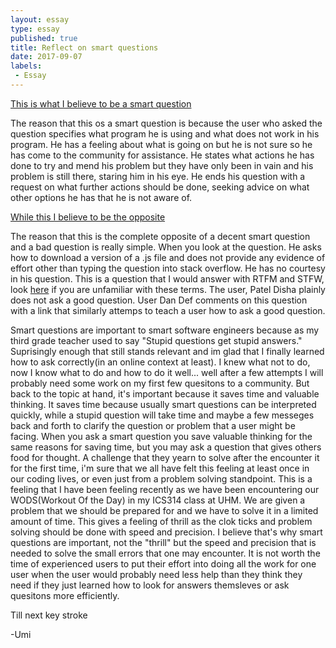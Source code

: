 ```yaml
---
layout: essay
type: essay
published: true
title: Reflect on smart questions
date: 2017-09-07
labels:
 - Essay
---
```


[This is what I believe to be a smart question](https://stackoverflow.com/questions/46013170/react-native-0-47-1-hot-reload-is-not-reflecting-code-changes-on-macos)

The reason that this os a smart question is because the user who asked the question specifies what program he is using and what does not work in his program. He has a feeling about what is going on but he is not sure so he has come to the community for assistance. He states what actions he has done to try and mend his problem but they have only been in vain and his problem is still there, staring him in his eye. He ends his question with a request on what further actions should be done, seeking advice on what other options he has that he is not aware of.


[While this I believe to be the opposite](https://stackoverflow.com/questions/46110142/how-to-download-5th-version-of-turn-js)

The reason that this is the complete opposite of a decent smart question and a bad question is really simple. When you look at the question. He asks how to download a version of a .js file and does not provide any evidence of effort other than typing the question into stack overflow. He has no courtesy in his question. This is a question that I would answer with RTFM and STFW, look [here](http://www.catb.org/esr/faqs/smart-questions.html#rtfm) if you are unfamiliar with these terms. The user, Patel Disha plainly does not ask a good question. User Dan Def comments on this question with a link that similarly attemps to teach a user how to ask a good question.


Smart questions are important to smart software engineers because as my third grade teacher used to say "Stupid questions get stupid answers." Suprisingly enough that still stands relevant and im glad that I finally learned how to ask correctly(in an online context at least). I knew what not to do, now I know what to do and how to do it well... well after a few attempts I will probably need some work on my first few quesitons to a community. But back to the topic at hand, it's important because it saves time and valuable thinking. It saves time because usually smart questions can be interpreted quickly, while a stupid question will take time and maybe a few messeges back and forth to clarify the question or problem that a user might be facing. When you ask a smart question you save valuable thinking for the same reasons for saving time, but you may ask a question that gives others food for thought. A challenge that they yearn to solve after the encounter it for the first time, i'm sure that we all have felt this feeling at least once in our coding lives, or even just from a problem solving standpoint. This is a feeling that I have been feeling recently as we have been encountering our WODS(Workout Of the Day) in my ICS314 class at UHM. We are given a problem that we should be prepared for and we have to solve it in a limited amount of time. This gives a feeling of thrill as the clok ticks and problem solving should be done with speed and precision. I believe that's why smart questions are important, not the "thrill" but the speed and precision that is needed to solve the small errors that one may encounter. It is not worth the time of experienced users to put their effort into doing all the work for one user when the user would probably need less help than they think they need if they just learned how to look for answers themsleves or ask quesitons more efficiently.


Till next key stroke

-Umi
